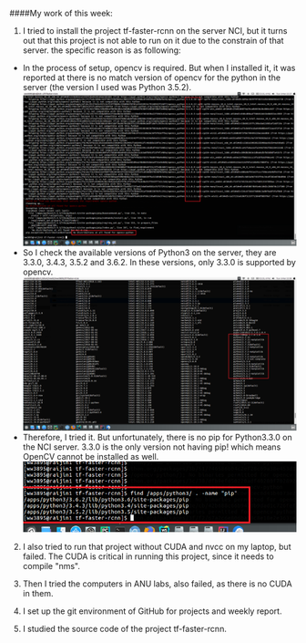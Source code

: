 ####My work of this week:
1. I tried to install the project tf-faster-rcnn on the server NCI, but it turns out that this project is not able to run on it due to the constrain of that server. the specific reason is as following:
- In the process of setup, opencv is required. But when I installed it, it was reported at there is no match version of opencv for the python in the server (the version I used was Python 3.5.2).
  ![](22-27-25.png)
- So I check the available versions of Python3 on the server, they are 3.3.0, 3.4.3, 3.5.2 and 3.6.2. In these versions, only 3.3.0 is supported by opencv. 
  ![](22-09-14.png)
- Therefore, I tried it. But unfortunately, there is no pip for Python3.3.0 on the NCI server. 3.3.0 is the only version not having pip! which means OpenCV cannot be installed as well.
  ![](21-57-59.png)
  
2. I also tried to run that project without CUDA and nvcc on my laptop, but failed. The CUDA is critical in running this project, since it needs to compile "nms".

2. Then I tried the computers in ANU labs, also failed, as there is no CUDA in them.
  
2. I set up the git environment of GitHub for projects and weekly report.

3. I studied the source code of the project tf-faster-rcnn.
